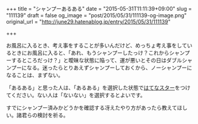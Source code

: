 +++
title = "シャンプーあるある"
date = "2015-05-31T11:11:39+09:00"
slug = "111139"
draft = false
og_image = "post/2015/05/31/111139-og-image.png"
original_url = "http://june29.hatenablog.jp/entry/2015/05/31/111139"

+++

<p>お風呂に入るとき、考え事をすることが多いんだけど、めっちょ考え事をしているときにお風呂に入ると、「あれ、もうシャンプーしたっけ？これからシャンプーするところだっけ？」と曖昧な状態に陥って、運が悪いとその日はダブルシャンプーになる。迷ったらとりあえずシャンプーしておくから、ノーシャンプーになることは、まずない。</p>

<p>「あるある」と思った人は、「あるある」を選択した状態で<a class="keyword" href="http://d.hatena.ne.jp/keyword/%A4%CF%A4%C6%A4%CA%A5%B9%A5%BF%A1%BC">はてなスター</a>をつけてください。ない人は「ないない」を選択するとよいです。</p>

<p>すでにシャンプー済みかどうかを確認する冴えたやり方があったら教えてほしい。諸君らの検討を祈る。</p>